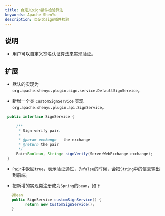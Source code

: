 ```yaml
---
title: 自定义sign插件检验算法
keywords: Apache ShenYu
description: 自定义sign插件检验
---
```



## 说明

* 用户可以自定义签名认证算法来实现验证。

## 扩展

*  默认的实现为 `org.apache.shenyu.plugin.sign.service.DefaultSignService`。

*  新增一个类 `CustomSignService` 实现  `org.apache.shenyu.plugin.api.SignService`。

```java
 public interface SignService {
 
     /**
      * Sign verify pair.
      *
      * @param exchange   the exchange
      * @return the pair
      */
     Pair<Boolean, String> signVerify(ServerWebExchange exchange);
 }

```

* `Pair`中返回`true`，表示验证通过，为`false`的时候，会把`String`中的信息输出到前端。

* 把新增的实现类注册成为`Spring`的`bean`，如下

```java
   @Bean
   public SignService customSignService() {
         return new CustomSignService();
   }
```



